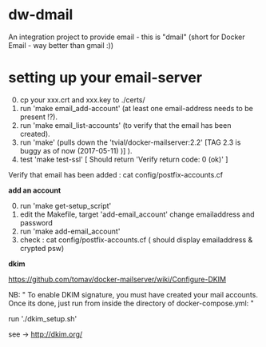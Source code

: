 # dw-dmail
An integration project to provide email - this is "dmail" (short for Docker Email - way better than gmail :))

# setting up your  email-server

0. cp your xxx.crt and xxx.key to ./certs/
1. run 'make email_add-account' (at least one email-address needs to be present !?).
2. run 'make email_list-accounts' (to verify that the email has been created).
2. run 'make' (pulls down the 'tvial/docker-mailserver:2.2' [TAG 2.3 is buggy as of now (2017-05-11) )] ).
3. test 'make test-ssl' [ Should return 'Verify return code: 0 (ok)' ] 

Verify that email has been added : cat config/postfix-accounts.cf 





**add an account**

0. run 'make get-setup_script'
1. edit the Makefile, target 'add-email_account' change emailaddress and password
2. run 'make add-email_account'
3. check : cat config/postfix-accounts.cf ( should display emailaddress & crypted psw)


**dkim**

https://github.com/tomav/docker-mailserver/wiki/Configure-DKIM <p>
NB: " To enable DKIM signature, you must have created your mail accounts. Once its done, just run from inside the directory of docker-compose.yml: "

run './dkim_setup.sh' <p>
see -> http://dkim.org/ 


